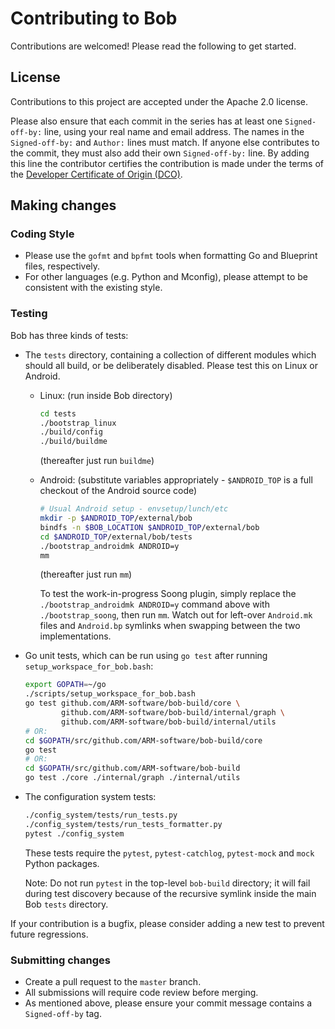 Contributing to Bob
===================

Contributions are welcomed! Please read the following to get started.

## License

Contributions to this project are accepted under the Apache 2.0 license.

Please also ensure that each commit in the series has at least one
`Signed-off-by:` line, using your real name and email address. The names in the
`Signed-off-by:` and `Author:` lines must match. If anyone else contributes to
the commit, they must also add their own `Signed-off-by:` line. By adding this
line the contributor certifies the contribution is made under the terms of the
[Developer Certificate of Origin (DCO)](DCO.txt).

## Making changes

### Coding Style

- Please use the `gofmt` and `bpfmt` tools when formatting Go and Blueprint
  files, respectively.
- For other languages (e.g. Python and Mconfig), please attempt to be
  consistent with the existing style.

### Testing

Bob has three kinds of tests:

- The `tests` directory, containing a collection of different modules which
  should all build, or be deliberately disabled. Please test this on Linux
  or Android.

  - Linux: (run inside Bob directory)

    ```bash
    cd tests
    ./bootstrap_linux
    ./build/config
    ./build/buildme
    ```
    (thereafter just run `buildme`)

  - Android: (substitute variables appropriately - `$ANDROID_TOP` is a full
    checkout of the Android source code)

    ```bash
    # Usual Android setup - envsetup/lunch/etc
    mkdir -p $ANDROID_TOP/external/bob
    bindfs -n $BOB_LOCATION $ANDROID_TOP/external/bob
    cd $ANDROID_TOP/external/bob/tests
    ./bootstrap_androidmk ANDROID=y
    mm
    ```
    (thereafter just run `mm`)

    To test the work-in-progress Soong plugin, simply replace the
    `./bootstrap_androidmk ANDROID=y` command above with `./bootstrap_soong`,
    then run `mm`. Watch out for left-over `Android.mk` files and `Android.bp`
    symlinks when swapping between the two implementations.

- Go unit tests, which can be run using `go test` after running
  `setup_workspace_for_bob.bash`:

  ```bash
  export GOPATH=~/go
  ./scripts/setup_workspace_for_bob.bash
  go test github.com/ARM-software/bob-build/core \
          github.com/ARM-software/bob-build/internal/graph \
          github.com/ARM-software/bob-build/internal/utils
  # OR:
  cd $GOPATH/src/github.com/ARM-software/bob-build/core
  go test
  # OR:
  cd $GOPATH/src/github.com/ARM-software/bob-build
  go test ./core ./internal/graph ./internal/utils
  ```

- The configuration system tests:

  ```bash
  ./config_system/tests/run_tests.py
  ./config_system/tests/run_tests_formatter.py
  pytest ./config_system
  ```

  These tests require the `pytest`, `pytest-catchlog`, `pytest-mock` and `mock`
  Python packages.

  Note: Do not run `pytest` in the top-level `bob-build` directory; it will
  fail during test discovery because of the recursive symlink inside the main
  Bob `tests` directory.

If your contribution is a bugfix, please consider adding a new test to prevent
future regressions.

### Submitting changes

- Create a pull request to the `master` branch.
- All submissions will require code review before merging.
- As mentioned above, please ensure your commit message contains a
  `Signed-off-by` tag.
